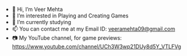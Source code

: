 - 👋 Hi, I’m Veer Mehta
- 👀 I’m interested in Playing and Creating Games
- 🌱 I’m currently studying
- 📫 You can contact me at my Email ID: veeramehta09@gmail.com
- 📷 My YouTube channel, for game previews: https://www.youtube.com/channel/UCh3W3wp21DUy8d5Y_VTLFVg
